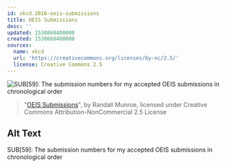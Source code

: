 ```yaml
---
id: xkcd.2016-oeis-submissions
title: OEIS Submissions
desc: ''
updated: 1530860400000
created: 1530860400000
sources:
  name: xkcd
  url: 'https://creativecommons.org/licenses/by-nc/2.5/'
  license: Creative Commons 2.5
---
```

![SUB\[59\]: The submission numbers for my accepted OEIS submissions in chronological order](https://imgs.xkcd.com/comics/oeis_submissions.png)
> "[OEIS Submissions](https://xkcd.com/2016/)", by Randall Munroe, licensed under Creative Commons Attribution-NonCommercial 2.5 License

## Alt Text
SUB\[59\]: The submission numbers for my accepted OEIS submissions in chronological order
